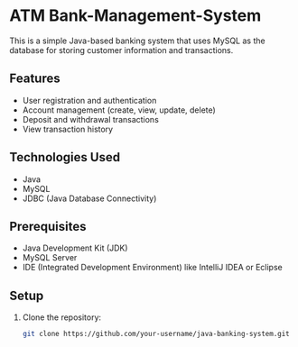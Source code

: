 # ATM Bank-Management-System

This is a simple Java-based banking system that uses MySQL as the database for storing customer information and transactions.

## Features

- User registration and authentication
- Account management (create, view, update, delete)
- Deposit and withdrawal transactions
- View transaction history

## Technologies Used

- Java
- MySQL
- JDBC (Java Database Connectivity)

## Prerequisites

- Java Development Kit (JDK)
- MySQL Server
- IDE (Integrated Development Environment) like IntelliJ IDEA or Eclipse

## Setup

1. Clone the repository:

   ```bash
   git clone https://github.com/your-username/java-banking-system.git
